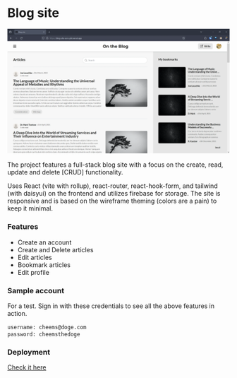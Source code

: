# Blog site


![Site snapshot](./public/assets/Blog-site-snapshot.webp)

The project features a full-stack blog site with a focus on the create, read, update and delete [CRUD] functionality. 

Uses React (vite with rollup), react-router, react-hook-form, and tailwind (with daisyui) on the frontend and utilizes firebase for storage.
The site is responsive and is based on the wireframe theming (colors are a pain) to keep it minimal.


### Features

- Create an account
- Create and Delete articles
- Edit articles
- Bookmark articles
- Edit profile


### Sample account 

For a test. Sign in with these credentials to see all the above features in action.
```
username: cheems@doge.com
password: cheemsthedoge
```

### Deployment

[Check it here](https://blog-site-ecru-phi.vercel.app/)
